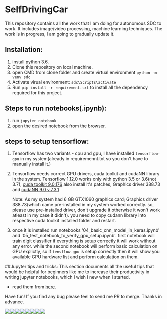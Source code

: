 # SelfDrivingCar
This repository contains all the work that I am doing for autonomous SDC to work. It includes image/video processing, machine learning techniques. The work is in progress, I am going to gradually update it.

## Installation:
1. install python 3.6.
2. Clone this repository on local machine.
3. open CMD from clone folder and create virtual environment `python -m venv sdc`
4. Activate virual environment: `sdc\Scripts\activate`
5. Run `pip install -r requirement.txt` to install all the dependency required for this project.

## Steps to run notebooks(.ipynb):
1. run `jupyter notebook`
2. open the desired notebook from the browser.

## steps to setup tensorflow:
1. Tensorflow has two variants - cpu and gpu, I have installed `tensorflow-gpu` in my system(already in requiremennt.txt so you don't have to manually install it.)
2. Tensorflow needs correct GPU drivers, cuda toolkit and cudaNN library in the system. Tensorflow 1.12.0 works only with python 3.5 or 3.6(not 3.7), [cuda toolkit 9.0.176](https://developer.nvidia.com/cuda-90-download-archive?target_os=Windows&target_arch=x86_64&target_version=10&target_type=exelocal) also install it's patches, Graphics driver 388.73 and [cudaNN 9.0 v.7.3.1](https://developer.nvidia.com/rdp/cudnn-archive)

	Note: As my system had 6 GB GTX1060 graphics card; Graphics driver 388.73(which came pre-installed in my system worked correctly. so, please use pre-installed driver, don't upgrade it otherwise it won't work atleast in my case it didn't). you need to copy cudann library into respective cuda toolkit installed folder and restart.
	
3. once it is installed run notebooks '04_basic_cnn_model_in_keras.ipynb' and '05_test_notebook_to_verify_gpu_setup.ipynb'. first notebook will train digit classifier if everything is setup correctly it will work without any error. while the second notebook will perform basic calculation on GPU explictly, so if `tensflow-gpu` is setup correctly then it will show you available GPU hardware list and perform calculation on them.

##Jupyter tips and tricks:
This section documents all the useful tips that would be helpful for beginners like me to increase their productivity in writing jupyter notebooks, which I wish I new when I started.

- read them from [here](https://github.com/JahanAjani/SelfDrivingCar/blob/master/jupyter_tips.md). 

Have fun!
If you find any bug please feel to send me PR to merge. Thanks in advance.


[![](https://sourcerer.io/fame/JahanAjani/JahanAjani/SelfDrivingCar/images/0)](https://sourcerer.io/fame/JahanAjani/JahanAjani/SelfDrivingCar/links/0)[![](https://sourcerer.io/fame/JahanAjani/JahanAjani/SelfDrivingCar/images/1)](https://sourcerer.io/fame/JahanAjani/JahanAjani/SelfDrivingCar/links/1)[![](https://sourcerer.io/fame/JahanAjani/JahanAjani/SelfDrivingCar/images/2)](https://sourcerer.io/fame/JahanAjani/JahanAjani/SelfDrivingCar/links/2)[![](https://sourcerer.io/fame/JahanAjani/JahanAjani/SelfDrivingCar/images/3)](https://sourcerer.io/fame/JahanAjani/JahanAjani/SelfDrivingCar/links/3)[![](https://sourcerer.io/fame/JahanAjani/JahanAjani/SelfDrivingCar/images/4)](https://sourcerer.io/fame/JahanAjani/JahanAjani/SelfDrivingCar/links/4)[![](https://sourcerer.io/fame/JahanAjani/JahanAjani/SelfDrivingCar/images/5)](https://sourcerer.io/fame/JahanAjani/JahanAjani/SelfDrivingCar/links/5)[![](https://sourcerer.io/fame/JahanAjani/JahanAjani/SelfDrivingCar/images/6)](https://sourcerer.io/fame/JahanAjani/JahanAjani/SelfDrivingCar/links/6)[![](https://sourcerer.io/fame/JahanAjani/JahanAjani/SelfDrivingCar/images/7)](https://sourcerer.io/fame/JahanAjani/JahanAjani/SelfDrivingCar/links/7)
